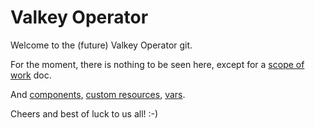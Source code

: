 # Valkey Operator

Welcome to the (future) Valkey Operator git.

For the moment, there is nothing to be seen here, except for a [scope of work](docs/valkey-cluster-requirements.md) doc.

And [components](docs/valkey-cluster-components.md), [custom resources](docs/valkey-cluster-custom-resources.md), [vars](docs/valkey-cluster-vars.md).

Cheers and best of luck to us all! :-)
